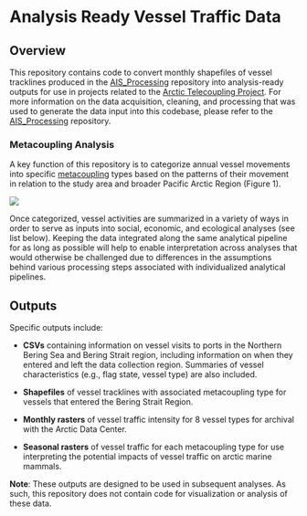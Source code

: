 # Analysis Ready Vessel Traffic Data 

## Overview 

This repository contains code to convert monthly shapefiles of vessel tracklines produced in the [AIS_Processing](https://github.com/ArcticTelecouplingProject/AIS_Processing) repository into analysis-ready outputs for use in projects related to the [Arctic Telecoupling Project](https://arctictelecoupling.org). For more information on the data acquisition, cleaning, and processing that was used to generate the data input into this codebase, please refer to the [AIS_Processing](https://github.com/ArcticTelecouplingProject/AIS_Processing) repository. 

### Metacoupling Analysis 

A key function of this repository is to categorize annual vessel movements into specific [metacoupling](https://www.canr.msu.edu/telecoupling/metacoupling/) types based on the patterns of their movement in relation to the study area and broader Pacific Arctic Region (Figure 1). 

![](../Images/metacoupling_logic_tree.png)

Once categorized, vessel activities are summarized in a variety of ways in order to serve as inputs into social, economic, and ecological analyses (see list below). Keeping the data integrated along the same analytical pipeline for as long as possible will help to enable interpretation across analyses that would otherwise be challenged due to differences in the assumptions behind various processing steps associated with individualized analytical pipelines. 

## Outputs 

Specific outputs include: 

- **CSVs** containing information on vessel visits to ports in the Northern Bering Sea and Bering Strait region, including information on when they entered and left the data collection region. Summaries of vessel characteristics (e.g., flag state, vessel type) are also included. 

- **Shapefiles** of vessel tracklines with associated metacoupling type for vessels that entered the Bering Strait Region. 

- **Monthly rasters** of vessel traffic intensity for 8 vessel types for archival with the Arctic Data Center. 

- **Seasonal rasters** of vessel traffic for each metacoupling type for use interpreting the potential impacts of vessel traffic on arctic marine mammals. 

**Note**: These outputs are designed to be used in subsequent analyses. As such, this repository does not contain code for visualization or analysis of these data. 

